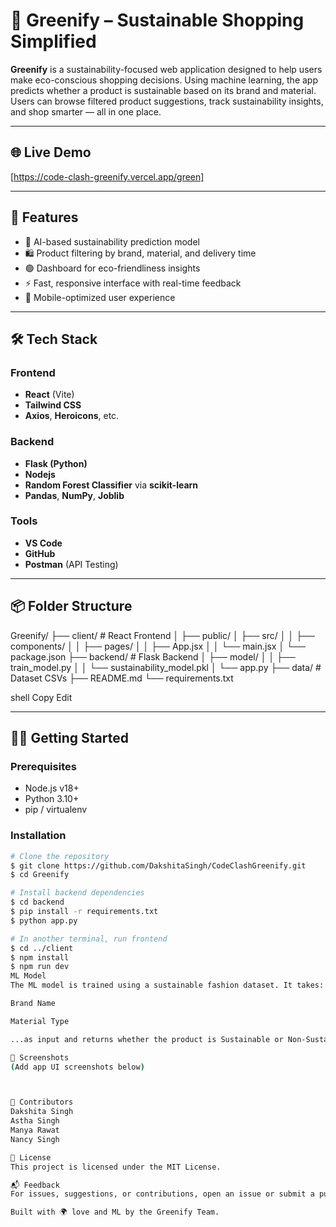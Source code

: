# 🌿 Greenify – Sustainable Shopping Simplified

**Greenify** is a sustainability-focused web application designed to help users make eco-conscious shopping decisions. Using machine learning, the app predicts whether a product is sustainable based on its brand and material. Users can browse filtered product suggestions, track sustainability insights, and shop smarter — all in one place.

---

## 🌐 Live Demo

[https://code-clash-greenify.vercel.app/green]


---

## 🚀 Features

* 🧠 AI-based sustainability prediction model
* 🛍️ Product filtering by brand, material, and delivery time
* 🟢 Dashboard for eco-friendliness insights
* ⚡ Fast, responsive interface with real-time feedback
* 📱 Mobile-optimized user experience

---

## 🛠 Tech Stack

### Frontend

* **React** (Vite)
* **Tailwind CSS**
* **Axios**, **Heroicons**, etc.

### Backend

* **Flask (Python)**
* **Nodejs**
* **Random Forest Classifier** via **scikit-learn**
* **Pandas**, **NumPy**, **Joblib**


### Tools

* **VS Code**
* **GitHub**
* **Postman** (API Testing)

---

## 📦 Folder Structure

Greenify/
├── client/ # React Frontend
│ ├── public/
│ ├── src/
│ │ ├── components/
│ │ ├── pages/
│ │ ├── App.jsx
│ │ └── main.jsx
│ └── package.json
├── backend/ # Flask Backend
│ ├── model/
│ │ ├── train_model.py
│ │ └── sustainability_model.pkl
│ └── app.py
├── data/ # Dataset CSVs
├── README.md
└── requirements.txt

shell
Copy
Edit

---

## 🧑‍💻 Getting Started

### Prerequisites

* Node.js v18+
* Python 3.10+
* pip / virtualenv

### Installation

```bash
# Clone the repository
$ git clone https://github.com/DakshitaSingh/CodeClashGreenify.git
$ cd Greenify

# Install backend dependencies
$ cd backend
$ pip install -r requirements.txt
$ python app.py

# In another terminal, run frontend
$ cd ../client
$ npm install
$ npm run dev
ML Model
The ML model is trained using a sustainable fashion dataset. It takes:

Brand Name

Material Type

...as input and returns whether the product is Sustainable or Non-Sustainable.

📸 Screenshots
(Add app UI screenshots below)



🤝 Contributors
Dakshita Singh
Astha Singh
Manya Rawat
Nancy Singh

📄 License
This project is licensed under the MIT License.

📬 Feedback
For issues, suggestions, or contributions, open an issue or submit a pull request.

Built with 🌍 love and ML by the Greenify Team.
